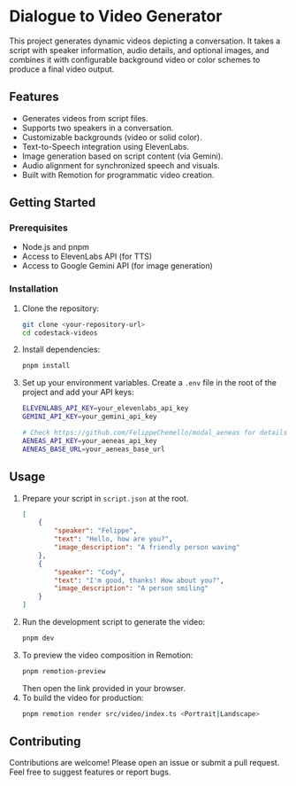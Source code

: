# Dialogue to Video Generator

This project generates dynamic videos depicting a conversation. It takes a script with speaker information, audio details, and optional images, and combines it with configurable background video or color schemes to produce a final video output.

## Features

*   Generates videos from script files.
*   Supports two speakers in a conversation.
*   Customizable backgrounds (video or solid color).
*   Text-to-Speech integration using ElevenLabs.
*   Image generation based on script content (via Gemini).
*   Audio alignment for synchronized speech and visuals.
*   Built with Remotion for programmatic video creation.

## Getting Started

### Prerequisites

*   Node.js and pnpm
*   Access to ElevenLabs API (for TTS)
*   Access to Google Gemini API (for image generation)

### Installation

1.  Clone the repository:
    ```bash
    git clone <your-repository-url>
    cd codestack-videos
    ```
2.  Install dependencies:
    ```bash
    pnpm install
    ```
3.  Set up your environment variables. Create a `.env` file in the root of the project and add your API keys:
    ```sh
    ELEVENLABS_API_KEY=your_elevenlabs_api_key
    GEMINI_API_KEY=your_gemini_api_key

    # Check https://github.com/FelippeChemello/modal_aeneas for details on how to set up Aeneas
    AENEAS_API_KEY=your_aeneas_api_key
    AENEAS_BASE_URL=your_aeneas_base_url
    ```

## Usage

1.  Prepare your script in `script.json` at the root. 
    ```json
    [
        {
            "speaker": "Felippe",
            "text": "Hello, how are you?",
            "image_description": "A friendly person waving"
        },
        {
            "speaker": "Cody",
            "text": "I'm good, thanks! How about you?",
            "image_description": "A person smiling"
        }
    ]
    ```
2.  Run the development script to generate the video:
    ```bash
    pnpm dev
    ```
3.  To preview the video composition in Remotion:
    ```bash
    pnpm remotion-preview
    ```
    Then open the link provided in your browser.
4.  To build the video for production:
    ```bash
    pnpm remotion render src/video/index.ts <Portrait|Landscape>
    ```

## Contributing

Contributions are welcome! Please open an issue or submit a pull request.
Feel free to suggest features or report bugs.
